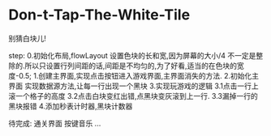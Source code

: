 # Don-t-Tap-The-White-Tile
别猜白块儿!

step:
 0.初始化布局,flowLayout
    设置色块的长和宽,因为屏幕的大小/4 不一定是整除的.所以只设置行列间距的话,间距是不均匀的,为了好看,适当的在色块的宽度-0.5;
 1.创建主界面,实现点击按钮进入游戏界面,主界面消失的方法.
 2.初始化主界面
    实现数据源方法,让每一行出现一个黑块
 3.实现玩游戏的逻辑
    3.1点击一行上滚一个格子的高度
    3.2点击白块变红出错,点黑块变灰滚到上一行.
    3.3漏掉一行的黑块报错
 4.添加秒表计时器,黑块计数器

待完成:
通关界面
按键音乐
...

    

